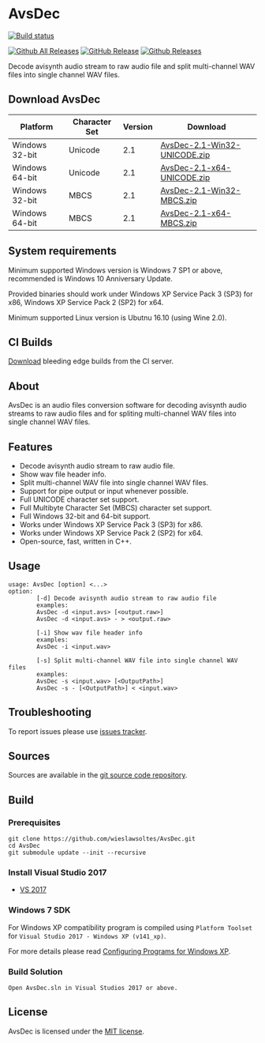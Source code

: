 # AvsDec

[![Build status](https://ci.appveyor.com/api/projects/status/pe1bbn8xigcygoi3/branch/master?svg=true)](https://ci.appveyor.com/project/wieslawsoltes/avsdec/branch/master)

[![Github All Releases](https://img.shields.io/github/downloads/wieslawsoltes/avsdec/total.svg)](https://github.com/wieslawsoltes/AvsDec/releases)
[![GitHub Release](https://img.shields.io/github/release/wieslawsoltes/avsdec.svg)](https://github.com/wieslawsoltes/avsdec/releases/latest)
[![Github Releases](https://img.shields.io/github/downloads/wieslawsoltes/avsdec/latest/total.svg)](https://github.com/wieslawsoltes/AvsDec/releases)

Decode avisynth audio stream to raw audio file and split multi-channel WAV files into single channel WAV files.

## Download AvsDec

| Platform           | Character Set  | Version   | Download                                                                                                                       |
|--------------------|----------------|-----------|--------------------------------------------------------------------------------------------------------------------------------|
| Windows 32-bit     | Unicode        | 2.1       | [AvsDec-2.1-Win32-UNICODE.zip](https://github.com/wieslawsoltes/AvsDec/releases/download/2.1/AvsDec-2.1-Win32-UNICODE.zip)     |
| Windows 64-bit     | Unicode        | 2.1       | [AvsDec-2.1-x64-UNICODE.zip](https://github.com/wieslawsoltes/AvsDec/releases/download/2.1/AvsDec-2.1-x64-UNICODE.zip)         |
| Windows 32-bit     | MBCS           | 2.1       | [AvsDec-2.1-Win32-MBCS.zip](https://github.com/wieslawsoltes/AvsDec/releases/download/2.1/AvsDec-2.1-Win32-MBCS.zip)           |
| Windows 64-bit     | MBCS           | 2.1       | [AvsDec-2.1-x64-MBCS.zip](https://github.com/wieslawsoltes/AvsDec/releases/download/2.1/AvsDec-2.1-x64-MBCS.zip)               |

## System requirements

Minimum supported Windows version is Windows 7 SP1 or above, recommended is Windows 10 Anniversary Update.

Provided binaries should work under Windows XP Service Pack 3 (SP3) for x86, Windows XP Service Pack 2 (SP2) for x64.

Minimum supported Linux version is Ubutnu 16.10 (using Wine 2.0).

## CI Builds

[Download](https://ci.appveyor.com/project/wieslawsoltes/avsdec/build/artifacts) bleeding edge builds from the CI server.

## About

AvsDec is an audio files conversion software for decoding avisynth audio streams to raw audio files and for spliting multi-channel WAV files into single channel WAV files.

## Features

* Decode avisynth audio stream to raw audio file.
* Show wav file header info.
* Split multi-channel WAV file into single channel WAV files.
* Support for pipe output or input whenever possible.
* Full UNICODE character set support.
* Full Multibyte Character Set (MBCS) character set support.
* Full Windows 32-bit and 64-bit support.
* Works under Windows XP Service Pack 3 (SP3) for x86.
* Works under Windows XP Service Pack 2 (SP2) for x64.
* Open-source, fast, written in C++.

## Usage

```
usage: AvsDec [option] <...>
option:
        [-d] Decode avisynth audio stream to raw audio file
        examples:
        AvsDec -d <input.avs> [<output.raw>]
        AvsDec -d <input.avs> - > <output.raw>

        [-i] Show wav file header info
        examples:
        AvsDec -i <input.wav>

        [-s] Split multi-channel WAV file into single channel WAV files
        examples:
        AvsDec -s <input.wav> [<OutputPath>]
        AvsDec -s - [<OutputPath>] < <input.wav>
```

## Troubleshooting

To report issues please use [issues tracker](https://github.com/wieslawsoltes/AvsDec/issues).

## Sources

Sources are available in the [git source code repository](https://github.com/wieslawsoltes/AvsDec/).

## Build

### Prerequisites

```
git clone https://github.com/wieslawsoltes/AvsDec.git
cd AvsDec
git submodule update --init --recursive
```

### Install Visual Studio 2017

* [VS 2017](https://www.visualstudio.com/pl/downloads/)

### Windows 7 SDK

For Windows XP compatibility program is compiled using `Platform Toolset` for `Visual Studio 2017 - Windows XP (v141_xp)`.

For more details please read [Configuring Programs for Windows XP](https://msdn.microsoft.com/en-us/library/jj851139.aspx).

### Build Solution
```
Open AvsDec.sln in Visual Studios 2017 or above.
```

## License

AvsDec is licensed under the [MIT license](LICENSE.TXT).
